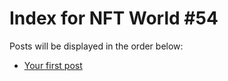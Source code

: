 # Index for NFT World #54
Posts will be displayed in the order below:

- [Your first post](./001-first.md)

